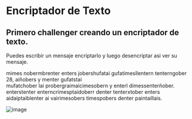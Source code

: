 <h1>Encriptador de Texto </h1>
<h2>Primero challenger creando un encriptador de texto.</h2>
Puedes escribir un mensaje encriptarlo y luego desencriptar asi ver su mensaje. 

mimes nobermbrenter enters jobershufatai gufatimesllentern tenterngober 28, aiñobers y menter gufatstai   
mufatchober lai probergraimaicimesobern y enterl dimessenterñober. enterstenter enterncrimesptaidoberr denter tenterxtober enters aidaiptaiblenter ai vairimesobers timespobers denter paintaillais. 

![image](https://github.com/user-attachments/assets/2eea20c2-d2ca-43c7-849f-22acd9b89318)

